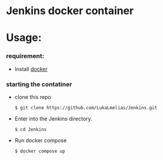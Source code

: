 # Jenkins docker container

# Usage:

### requirement:

- Install [docker](https://docs.docker.com/engine/install/)



### starting the contatiner
- clone this repo
  ```
  $ git clone https://github.com/LukaLmelias/Jenkins.git
  ```

- Enter into the Jenkins directory.

  ```
  $ cd Jenkins
  ```

- Run docker compose

  ```
  $ docker compose up 
  ```



